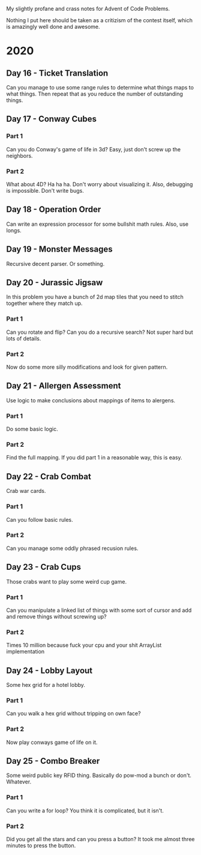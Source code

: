 My slightly profane and crass notes for Advent of Code Problems.

Nothing I put here should be taken as a critizism of the contest itself,
which is amazingly well done and awesome.


# 2020

## Day 16 - Ticket Translation

Can you manage to use some range rules to determine what things maps to what things.
Then repeat that as you reduce the number of outstanding things.

## Day 17 - Conway Cubes

### Part 1
Can you do Conway's game of life in 3d?  Easy, just don't screw up the neighbors.

### Part 2
What about 4D?  Ha ha ha.  Don't worry about visualizing it.  Also, debugging is impossible.
Don't write bugs.


## Day 18 - Operation Order

Can write an expression processor for some bullshit math rules.  Also, use longs.

## Day 19 - Monster Messages

Recursive decent parser.  Or something.



## Day 20 - Jurassic Jigsaw

In this problem you have a bunch of 2d map tiles that you need to stitch together
where they match up.

### Part 1

Can you rotate and flip?  Can you do a recursive search?  Not super hard but lots of details.

### Part 2

Now do some more silly modifications and look for given pattern.

## Day 21 - Allergen Assessment

Use logic to make conclusions about mappings of items to alergens.

### Part 1 

Do some basic logic.

### Part 2

Find the full mapping.  If you did part 1 in a reasonable way, this is easy.


## Day 22 - Crab Combat

Crab war cards.

### Part 1

Can you follow basic rules. 

### Part 2

Can you manage some oddly phrased recusion rules.

## Day 23 - Crab Cups

Those crabs want to play some weird cup game.

### Part 1

Can you manipulate a linked list of things with some sort of cursor and add and remove
things without screwing up?

### Part 2

Times 10 million because fuck your cpu and your shit ArrayList implementation



## Day 24 - Lobby Layout

Some hex grid for a hotel lobby.

### Part 1 

Can you walk a hex grid without tripping on own face?

### Part 2

Now play conways game of life on it.

## Day 25 - Combo Breaker

Some weird public key RFID thing.  Basically do pow-mod a bunch
or don't.  Whatever.

### Part 1

Can you write a for loop?  You think it is complicated, but it isn't.

### Part 2

Did you get all the stars and can you press a button?
It took me almost three minutes to press the button.



